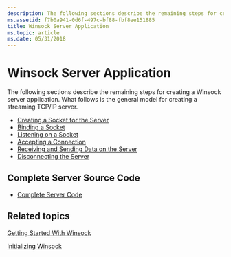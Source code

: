 ```yaml
---
description: The following sections describe the remaining steps for creating a Winsock server application. What follows is the general model for creating a streaming TCP/IP server.
ms.assetid: f7b0a941-0d6f-497c-bf88-fbf8ee151885
title: Winsock Server Application
ms.topic: article
ms.date: 05/31/2018
---
```


# Winsock Server Application

The following sections describe the remaining steps for creating a Winsock server application. What follows is the general model for creating a streaming TCP/IP server.

-   [Creating a Socket for the Server](creating-a-socket-for-the-server.md)
-   [Binding a Socket](binding-a-socket.md)
-   [Listening on a Socket](listening-on-a-socket.md)
-   [Accepting a Connection](accepting-a-connection.md)
-   [Receiving and Sending Data on the Server](receiving-and-sending-data-on-the-server.md)
-   [Disconnecting the Server](disconnecting-the-server.md)

## Complete Server Source Code

-   [Complete Server Code](complete-server-code.md)

## Related topics

<dl> <dt>

[Getting Started With Winsock](getting-started-with-winsock.md)
</dt> <dt>

[Initializing Winsock](initializing-winsock.md)
</dt> </dl>

 

 



